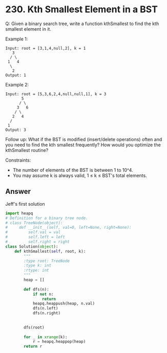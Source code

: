 # 230. Kth Smallest Element in a BST
Q: Given a binary search tree, write a function kthSmallest to find the kth smallest element in it.

 

Example 1:
```
Input: root = [3,1,4,null,2], k = 1
   3
  / \
 1   4
  \
   2
Output: 1
```
Example 2:
```
Input: root = [5,3,6,2,4,null,null,1], k = 3
       5
      / \
     3   6
    / \
   2   4
  /
 1
Output: 3
```
Follow up:
What if the BST is modified (insert/delete operations) often and you need to find the kth smallest frequently? How would you optimize the kthSmallest routine?

 

Constraints:

* The number of elements of the BST is between 1 to 10^4.
* You may assume k is always valid, 1 ≤ k ≤ BST's total elements.

## Answer
Jeff's first solution
```python
import heapq
# Definition for a binary tree node.
# class TreeNode(object):
#     def __init__(self, val=0, left=None, right=None):
#         self.val = val
#         self.left = left
#         self.right = right
class Solution(object):
    def kthSmallest(self, root, k):
        """
        :type root: TreeNode
        :type k: int
        :rtype: int
        """
        heap = []
        
        def dfs(n):
            if not n:
                return
            heapq.heappush(heap, n.val)
            dfs(n.left)
            dfs(n.right)
            
        
        dfs(root)
            
        for _ in xrange(k):
            r = heapq.heappop(heap)
        return r
```